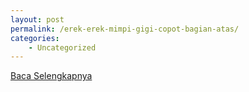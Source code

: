 ```yaml
---
layout: post
permalink: /erek-erek-mimpi-gigi-copot-bagian-atas/
categories:
    - Uncategorized
---
```


[Baca Selengkapnya](/03)